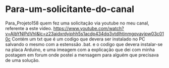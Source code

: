 # Para-um-solicitante-do-canal
Para_Projeto158 quem fez uma solicitação via youtube no meu canal, referente a este video.
https://www.youtube.com/watch?v=AlbYNlPdVhI&lc=z23aidxrdyiphh5s1acdp434dq3vtdlhtinmgqvavjpw03c010c
Contém um txt que é um codigo que devera ser instalado no PC salvando o mesmo com a estenssão .bat. e o codigo que devera instalar-se na placa Arduino, e uma imeagem com a explicação que dei com minha postagem em forum onde postei a mensagem para alguém que precisava de uma solução.

